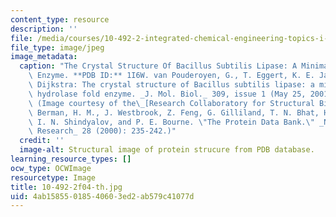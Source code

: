 ```yaml
---
content_type: resource
description: ''
file: /media/courses/10-492-2-integrated-chemical-engineering-topics-i-introduction-to-biocatalysis-fall-2004/4ab15855018540603ed2ab579c41077d_10-492-2f04-th.jpg
file_type: image/jpeg
image_metadata:
  caption: "The Crystal Structure Of Bacillus Subtilis Lipase: A Minimal a/b Hydrolase\
    \ Enzyme. **PDB ID:** 1I6W. van Pouderoyen, G., T. Eggert, K. E. Jaeger, B. W.\
    \ Dijkstra: The crystal structure of Bacillus subtilis lipase: a minimal alpha/beta\
    \ hydrolase fold enzyme. _J. Mol. Biol._ 309, issue 1 (May 25, 2001): 215-26.\
    \ (Image courtesy of the\_[Research Collaboratory for Structural Bioinformatics](http://www.pdb.org/).\
    \ Berman, H. M., J. Westbrook, Z. Feng, G. Gilliland, T. N. Bhat, H. Weissig,\
    \ I. N. Shindyalov, and P. E. Bourne. \"The Protein Data Bank.\" _Nucleic Acids\
    \ Research_ 28 (2000): 235-242.)"
  credit: ''
  image-alt: Structural image of protein strucure from PDB database.
learning_resource_types: []
ocw_type: OCWImage
resourcetype: Image
title: 10-492-2f04-th.jpg
uid: 4ab15855-0185-4060-3ed2-ab579c41077d
---
```


